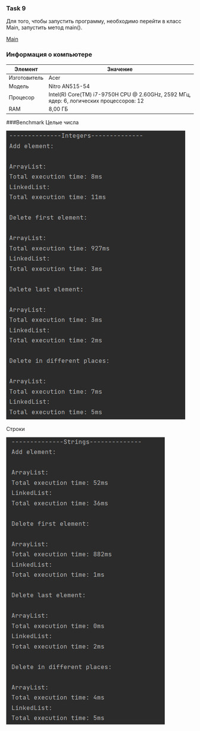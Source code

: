 ### Task 9

Для того, чтобы запустить программу, необходимо перейти в класс Main, запустить метод main().

[Main](Main.java)

### Информация о компьютере

| Элемент      | Значение                                                                                |
|--------------|-----------------------------------------------------------------------------------------|
| Изготовитель | Acer                                                                                    |
| Модель       | Nitro AN515-54                                                                          |
| Процесор     | Intel(R) Core(TM) i7-9750H CPU @ 2.60GHz, 2592 МГц, ядер: 6, логических процессоров: 12 |
| RAM          | 8,00 ГБ                                                                                 |

###Benchmark
Целые числа

![](resources/integers.png)

Строки

![](resources/strings.png)